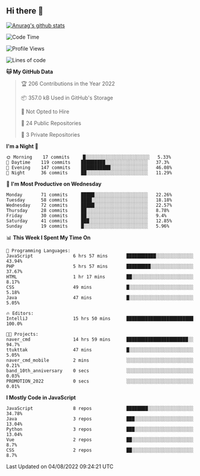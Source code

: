 ## Hi there 👋

[![Anurag's github stats](https://github-readme-stats.vercel.app/api?username=Songwonseok)](https://github.com/anuraghazra/github-readme-stats)



<!--START_SECTION:waka-->
![Code Time](http://img.shields.io/badge/Code%20Time-1%2C679%20hrs%2042%20mins-blue)

![Profile Views](http://img.shields.io/badge/Profile%20Views-1-blue)

![Lines of code](https://img.shields.io/badge/From%20Hello%20World%20I%27ve%20Written-3%20Million%20lines%20of%20code-blue)

**🐱 My GitHub Data** 

> 🏆 206 Contributions in the Year 2022
 > 
> 📦 357.0 kB Used in GitHub's Storage 
 > 
> 🚫 Not Opted to Hire
 > 
> 📜 24 Public Repositories 
 > 
> 🔑 3 Private Repositories  
 > 
**I'm a Night 🦉** 

```text
🌞 Morning    17 commits     █░░░░░░░░░░░░░░░░░░░░░░░░   5.33% 
🌆 Daytime    119 commits    █████████░░░░░░░░░░░░░░░░   37.3% 
🌃 Evening    147 commits    ███████████░░░░░░░░░░░░░░   46.08% 
🌙 Night      36 commits     ██░░░░░░░░░░░░░░░░░░░░░░░   11.29%

```
📅 **I'm Most Productive on Wednesday** 

```text
Monday       71 commits     █████░░░░░░░░░░░░░░░░░░░░   22.26% 
Tuesday      58 commits     ████░░░░░░░░░░░░░░░░░░░░░   18.18% 
Wednesday    72 commits     █████░░░░░░░░░░░░░░░░░░░░   22.57% 
Thursday     28 commits     ██░░░░░░░░░░░░░░░░░░░░░░░   8.78% 
Friday       30 commits     ██░░░░░░░░░░░░░░░░░░░░░░░   9.4% 
Saturday     41 commits     ███░░░░░░░░░░░░░░░░░░░░░░   12.85% 
Sunday       19 commits     █░░░░░░░░░░░░░░░░░░░░░░░░   5.96%

```


📊 **This Week I Spent My Time On** 

```text
💬 Programming Languages: 
JavaScript               6 hrs 57 mins       ███████████░░░░░░░░░░░░░░   43.94% 
PHP                      5 hrs 57 mins       █████████░░░░░░░░░░░░░░░░   37.67% 
HTML                     1 hr 17 mins        ██░░░░░░░░░░░░░░░░░░░░░░░   8.17% 
CSS                      49 mins             █░░░░░░░░░░░░░░░░░░░░░░░░   5.18% 
Java                     47 mins             █░░░░░░░░░░░░░░░░░░░░░░░░   5.05%

🔥 Editors: 
IntelliJ                 15 hrs 50 mins      █████████████████████████   100.0%

🐱‍💻 Projects: 
naver_cmd                14 hrs 59 mins      ███████████████████████░░   94.7% 
ttukttak                 47 mins             █░░░░░░░░░░░░░░░░░░░░░░░░   5.05% 
naver_cmd_mobile         2 mins              ░░░░░░░░░░░░░░░░░░░░░░░░░   0.21% 
band_10th_anniversary    0 secs              ░░░░░░░░░░░░░░░░░░░░░░░░░   0.03% 
PROMOTION_2022           0 secs              ░░░░░░░░░░░░░░░░░░░░░░░░░   0.01%

```

**I Mostly Code in JavaScript** 

```text
JavaScript               8 repos             ████████░░░░░░░░░░░░░░░░░   34.78% 
Java                     3 repos             ███░░░░░░░░░░░░░░░░░░░░░░   13.04% 
Python                   3 repos             ███░░░░░░░░░░░░░░░░░░░░░░   13.04% 
Vue                      2 repos             ██░░░░░░░░░░░░░░░░░░░░░░░   8.7% 
CSS                      2 repos             ██░░░░░░░░░░░░░░░░░░░░░░░   8.7%

```



 Last Updated on 04/08/2022 09:24:21 UTC
<!--END_SECTION:waka-->
